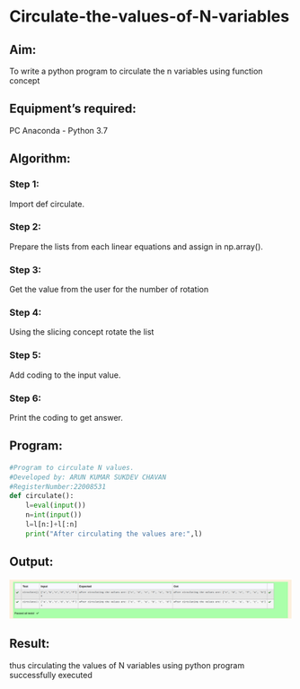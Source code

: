 # Circulate-the-values-of-N-variables
## Aim:
To write a python program to circulate the n variables using function concept
## Equipment’s required:
PC
Anaconda - Python 3.7
## Algorithm: 
### Step 1: 
Import def circulate.

### Step 2: 
Prepare the lists from each linear equations and assign in np.array().

### Step 3: 
Get the value from the user for the number of rotation

### Step 4: 
Using the slicing concept rotate the list

### Step 5: 
Add coding to the input value.

### Step 6:
 Print the coding to get answer.

## Program:
```python
#Program to circulate N values.
#Developed by: ARUN KUMAR SUKDEV CHAVAN 
#RegisterNumber:22008531
def circulate():
    l=eval(input())
    n=int(input())
    l=l[n:]+l[:n]
    print("After circulating the values are:",l)
```    

## Output:
![output](/circulate.png)

## Result:
thus circulating the values of N variables using python program successfully executed
